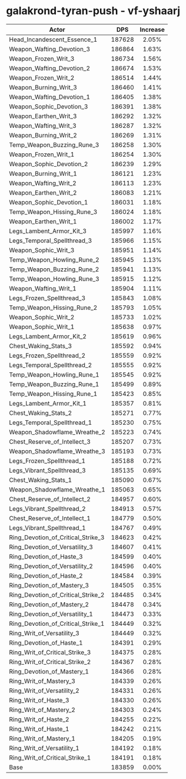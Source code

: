 # galakrond-tyran-push - vf-yshaarj
| Actor | DPS | Increase |
|---|:---:|:---:|
|Head_Incandescent_Essence_1|187628|2.05%|
|Weapon_Wafting_Devotion_3|186864|1.63%|
|Weapon_Frozen_Writ_3|186734|1.56%|
|Weapon_Wafting_Devotion_2|186674|1.53%|
|Weapon_Frozen_Writ_2|186514|1.44%|
|Weapon_Burning_Writ_3|186460|1.41%|
|Weapon_Wafting_Devotion_1|186405|1.38%|
|Weapon_Sophic_Devotion_3|186391|1.38%|
|Weapon_Earthen_Writ_3|186292|1.32%|
|Weapon_Wafting_Writ_3|186287|1.32%|
|Weapon_Burning_Writ_2|186269|1.31%|
|Temp_Weapon_Buzzing_Rune_3|186258|1.30%|
|Weapon_Frozen_Writ_1|186254|1.30%|
|Weapon_Sophic_Devotion_2|186239|1.29%|
|Weapon_Burning_Writ_1|186121|1.23%|
|Weapon_Wafting_Writ_2|186113|1.23%|
|Weapon_Earthen_Writ_2|186083|1.21%|
|Weapon_Sophic_Devotion_1|186031|1.18%|
|Temp_Weapon_Hissing_Rune_3|186024|1.18%|
|Weapon_Earthen_Writ_1|186002|1.17%|
|Legs_Lambent_Armor_Kit_3|185997|1.16%|
|Legs_Temporal_Spellthread_3|185966|1.15%|
|Weapon_Sophic_Writ_3|185951|1.14%|
|Temp_Weapon_Howling_Rune_2|185945|1.13%|
|Temp_Weapon_Buzzing_Rune_2|185941|1.13%|
|Temp_Weapon_Howling_Rune_3|185915|1.12%|
|Weapon_Wafting_Writ_1|185904|1.11%|
|Legs_Frozen_Spellthread_3|185843|1.08%|
|Temp_Weapon_Hissing_Rune_2|185793|1.05%|
|Weapon_Sophic_Writ_2|185733|1.02%|
|Weapon_Sophic_Writ_1|185638|0.97%|
|Legs_Lambent_Armor_Kit_2|185619|0.96%|
|Chest_Waking_Stats_3|185592|0.94%|
|Legs_Frozen_Spellthread_2|185559|0.92%|
|Legs_Temporal_Spellthread_2|185555|0.92%|
|Temp_Weapon_Howling_Rune_1|185545|0.92%|
|Temp_Weapon_Buzzing_Rune_1|185499|0.89%|
|Temp_Weapon_Hissing_Rune_1|185423|0.85%|
|Legs_Lambent_Armor_Kit_1|185357|0.81%|
|Chest_Waking_Stats_2|185271|0.77%|
|Legs_Temporal_Spellthread_1|185230|0.75%|
|Weapon_Shadowflame_Wreathe_2|185223|0.74%|
|Chest_Reserve_of_Intellect_3|185207|0.73%|
|Weapon_Shadowflame_Wreathe_3|185193|0.73%|
|Legs_Frozen_Spellthread_1|185188|0.72%|
|Legs_Vibrant_Spellthread_3|185135|0.69%|
|Chest_Waking_Stats_1|185090|0.67%|
|Weapon_Shadowflame_Wreathe_1|185063|0.65%|
|Chest_Reserve_of_Intellect_2|184957|0.60%|
|Legs_Vibrant_Spellthread_2|184913|0.57%|
|Chest_Reserve_of_Intellect_1|184779|0.50%|
|Legs_Vibrant_Spellthread_1|184767|0.49%|
|Ring_Devotion_of_Critical_Strike_3|184623|0.42%|
|Ring_Devotion_of_Versatility_3|184607|0.41%|
|Ring_Devotion_of_Haste_3|184599|0.40%|
|Ring_Devotion_of_Versatility_2|184596|0.40%|
|Ring_Devotion_of_Haste_2|184584|0.39%|
|Ring_Devotion_of_Mastery_3|184505|0.35%|
|Ring_Devotion_of_Critical_Strike_2|184485|0.34%|
|Ring_Devotion_of_Mastery_2|184478|0.34%|
|Ring_Devotion_of_Versatility_1|184473|0.33%|
|Ring_Devotion_of_Critical_Strike_1|184449|0.32%|
|Ring_Writ_of_Versatility_3|184449|0.32%|
|Ring_Devotion_of_Haste_1|184391|0.29%|
|Ring_Writ_of_Critical_Strike_3|184375|0.28%|
|Ring_Writ_of_Critical_Strike_2|184367|0.28%|
|Ring_Devotion_of_Mastery_1|184366|0.28%|
|Ring_Writ_of_Mastery_3|184339|0.26%|
|Ring_Writ_of_Versatility_2|184331|0.26%|
|Ring_Writ_of_Haste_3|184330|0.26%|
|Ring_Writ_of_Mastery_2|184303|0.24%|
|Ring_Writ_of_Haste_2|184255|0.22%|
|Ring_Writ_of_Haste_1|184242|0.21%|
|Ring_Writ_of_Mastery_1|184205|0.19%|
|Ring_Writ_of_Versatility_1|184192|0.18%|
|Ring_Writ_of_Critical_Strike_1|184191|0.18%|
|Base|183859|0.00%|
